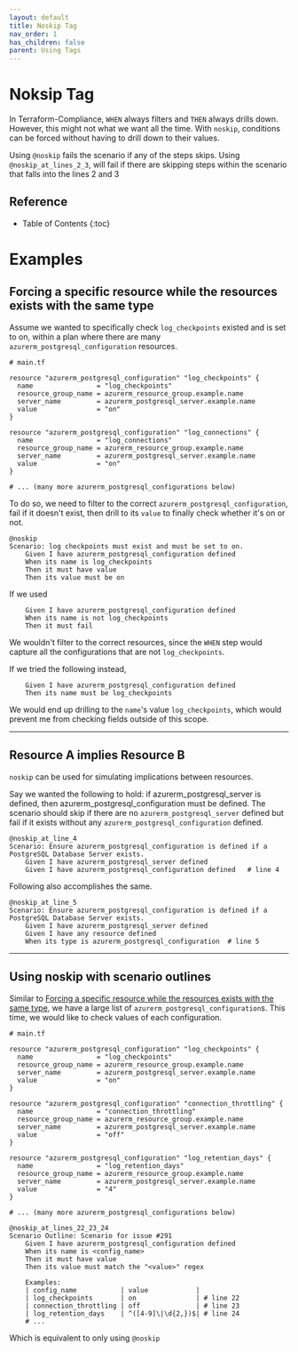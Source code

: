 ```yaml
---
layout: default
title: Noskip Tag
nav_order: 1
has_children: false
parent: Using Tags
---
```


# Noksip Tag

In Terraform-Compliance, `WHEN` always filters and `THEN` always drills down. However, this might not what we want all the time. With `noskip`, conditions can be forced without having to drill down to their values.

Using `@noskip` fails the scenario if any of the steps skips. Using `@noskip_at_lines_2_3`, will fail if there are skipping steps within the scenario that falls into the lines 2 and 3

## Reference
* Table of Contents
{:toc}

# Examples

## Forcing a specific resource while the resources exists with the same type

Assume we wanted to specifically check `log_checkpoints` existed and is set to on, within a plan where there are many `azurerm_postgresql_configuration` resources.

```
# main.tf

resource "azurerm_postgresql_configuration" "log_checkpoints" {
  name                = "log_checkpoints"
  resource_group_name = azurerm_resource_group.example.name
  server_name         = azurerm_postgresql_server.example.name
  value               = "on"
}

resource "azurerm_postgresql_configuration" "log_connections" {
  name                = "log_connections"
  resource_group_name = azurerm_resource_group.example.name
  server_name         = azurerm_postgresql_server.example.name
  value               = "on"
}

# ... (many more azurerm_postgresql_configurations below)
```

To do so, we need to filter to the correct `azurerm_postgresql_configuration`, fail if it doesn't exist, then drill to its `value` to finally check whether it's on or not.

```gherkin
@noskip
Scenario: log checkpoints must exist and must be set to on. 
    Given I have azurerm_postgresql_configuration defined
    When its name is log_checkpoints
    Then it must have value
    Then its value must be on

```


If we used
```gherkin
    Given I have azurerm_postgresql_configuration defined
    When its name is not log_checkpoints
    Then it must fail
```
We wouldn't filter to the correct resources, since the `WHEN` step would capture all the configurations that are not `log_checkpoints`.


If we tried the following instead,
```gherkin
    Given I have azurerm_postgresql_configuration defined
    Then its name must be log_checkpoints
```
We would end up drilling to the `name`'s value `log_checkpoints`, which would prevent me from checking fields outside of this scope.

------------------------
## Resource A implies Resource B

`noskip` can be used for simulating implications between resources. 

Say we wanted the following to hold: if azurerm_postgresql_server is defined, then azurerm_postgresql_configuration must be defined.
The scenario should skip if there are no `azurerm_postgresql_server` defined but fail if it exists without any `azurerm_postgresql_configuration` defined.
```gherkin
@noskip_at_line_4
Scenario: Ensure azurerm_postgresql_configuration is defined if a PostgreSQL Database Server exists.
    Given I have azurerm_postgresql_server defined
    Given I have azurerm_postgresql_configuration defined   # line 4
```

Following also accomplishes the same.

```gherkin
@noskip_at_line_5
Scenario: Ensure azurerm_postgresql_configuration is defined if a PostgreSQL Database Server exists.
    Given I have azurerm_postgresql_server defined
    Given I have any resource defined
    When its type is azurerm_postgresql_configuration  # line 5
```

------------------------
## Using noskip with scenario outlines

Similar to [Forcing a specific resource while the resources exists with the same type](/pages/bdd-references/using_tags/using_noskip.html#forcing-a-specific-resource-while-the-resources-exists-with-the-same-type), we have a large list of `azurerm_postgresql_configuration`s. This time, we would like to check values of each configuration.

```
# main.tf

resource "azurerm_postgresql_configuration" "log_checkpoints" {
  name                = "log_checkpoints"
  resource_group_name = azurerm_resource_group.example.name
  server_name         = azurerm_postgresql_server.example.name
  value               = "on"
}

resource "azurerm_postgresql_configuration" "connection_throttling" {
  name                = "connection_throttling"
  resource_group_name = azurerm_resource_group.example.name
  server_name         = azurerm_postgresql_server.example.name
  value               = "off"
}

resource "azurerm_postgresql_configuration" "log_retention_days" {
  name                = "log_retention_days"
  resource_group_name = azurerm_resource_group.example.name
  server_name         = azurerm_postgresql_server.example.name
  value               = "4"
}

# ... (many more azurerm_postgresql_configurations below)
```


```gherkin
@noskip_at_lines_22_23_24
Scenario Outline: Scenario for issue #291
    Given I have azurerm_postgresql_configuration defined
    When its name is <config_name>
    Then it must have value
    Then its value must match the "<value>" regex

    Examples:
    | config_name           | value            |
    | log_checkpoints       | on               | # line 22
    | connection_throttling | off              | # line 23
    | log_retention_days    | ^([4-9]\|\d{2,})$| # line 24
    # ...
```

Which is equivalent to only using `@noskip`
